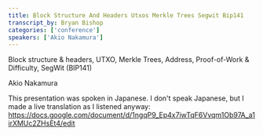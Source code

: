 ```yaml
---
title: Block Structure And Headers Utxos Merkle Trees Segwit Bip141
transcript_by: Bryan Bishop
categories: ['conference']
speakers: ['Akio Nakamura']
---
```


Block structure & headers, UTXO, Merkle Trees, Address, Proof-of-Work & Difficulty, SegWit (BIP141)

Akio Nakamura

This presentation was spoken in Japanese. I don't speak Japanese, but I made a live translation as I listened anyway: <https://docs.google.com/document/d/1ngqP9_Ep4x7iwTqF6Vvqm1Ob97A_a1irXMUc2ZHsEt4/edit>


